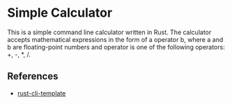 # Simple Calculator
This is a simple command line calculator written in Rust. The calculator accepts mathematical expressions in the form of a operator b, where a and b are floating-point numbers and operator is one of the following operators: +, -, *, /.

## References

* [rust-cli-template](https://github.com/kbknapp/rust-cli-template)
